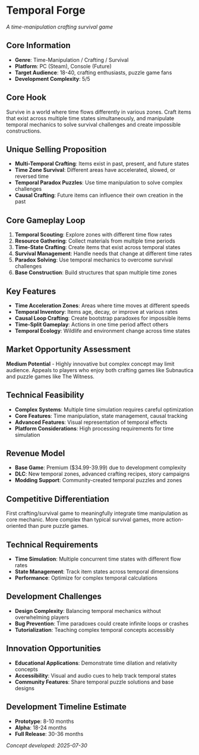 # Temporal Forge
*A time-manipulation crafting survival game*

## Core Information
- **Genre**: Time-Manipulation / Crafting / Survival
- **Platform**: PC (Steam), Console (Future)
- **Target Audience**: 18-40, crafting enthusiasts, puzzle game fans
- **Development Complexity**: 5/5

## Core Hook
Survive in a world where time flows differently in various zones. Craft items that exist across multiple time states simultaneously, and manipulate temporal mechanics to solve survival challenges and create impossible constructions.

## Unique Selling Proposition
- **Multi-Temporal Crafting**: Items exist in past, present, and future states
- **Time Zone Survival**: Different areas have accelerated, slowed, or reversed time
- **Temporal Paradox Puzzles**: Use time manipulation to solve complex challenges
- **Causal Crafting**: Future items can influence their own creation in the past

## Core Gameplay Loop
1. **Temporal Scouting**: Explore zones with different time flow rates
2. **Resource Gathering**: Collect materials from multiple time periods
3. **Time-State Crafting**: Create items that exist across temporal states
4. **Survival Management**: Handle needs that change at different time rates
5. **Paradox Solving**: Use temporal mechanics to overcome survival challenges
6. **Base Construction**: Build structures that span multiple time zones

## Key Features
- **Time Acceleration Zones**: Areas where time moves at different speeds
- **Temporal Inventory**: Items age, decay, or improve at various rates
- **Causal Loop Crafting**: Create bootstrap paradoxes for impossible items
- **Time-Split Gameplay**: Actions in one time period affect others
- **Temporal Ecology**: Wildlife and environment change across time states

## Market Opportunity Assessment
**Medium Potential** - Highly innovative but complex concept may limit audience. Appeals to players who enjoy both crafting games like Subnautica and puzzle games like The Witness.

## Technical Feasibility
- **Complex Systems**: Multiple time simulation requires careful optimization
- **Core Features**: Time manipulation, state management, causal tracking
- **Advanced Features**: Visual representation of temporal effects
- **Platform Considerations**: High processing requirements for time simulation

## Revenue Model
- **Base Game**: Premium ($34.99-39.99) due to development complexity
- **DLC**: New temporal zones, advanced crafting recipes, story campaigns
- **Modding Support**: Community-created temporal puzzles and zones

## Competitive Differentiation
First crafting/survival game to meaningfully integrate time manipulation as core mechanic. More complex than typical survival games, more action-oriented than pure puzzle games.

## Technical Requirements
- **Time Simulation**: Multiple concurrent time states with different flow rates
- **State Management**: Track item states across temporal dimensions
- **Performance**: Optimize for complex temporal calculations

## Development Challenges
- **Design Complexity**: Balancing temporal mechanics without overwhelming players
- **Bug Prevention**: Time paradoxes could create infinite loops or crashes
- **Tutorialization**: Teaching complex temporal concepts accessibly

## Innovation Opportunities
- **Educational Applications**: Demonstrate time dilation and relativity concepts
- **Accessibility**: Visual and audio cues to help track temporal states
- **Community Features**: Share temporal puzzle solutions and base designs

## Development Timeline Estimate
- **Prototype**: 8-10 months
- **Alpha**: 18-24 months
- **Full Release**: 30-36 months

*Concept developed: 2025-07-30*